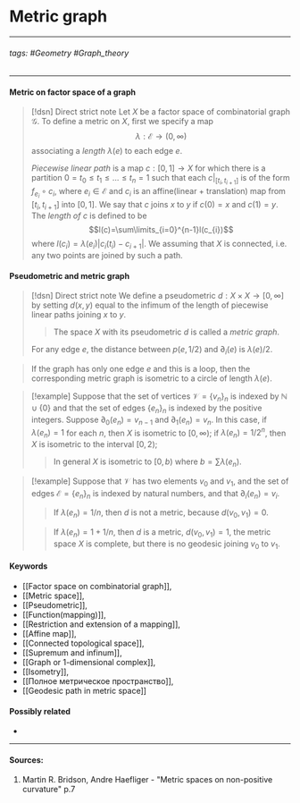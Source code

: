 # Metric graph
***
###### tags: #Geometry #Graph_theory  
***
#### Metric on factor space of a graph
>[!dsn] Direct strict note
>Let $X$ be a factor space of combinatorial graph $\mathcal{G}$. To define a metric on $X$, first we specify a map $$\lambda:\mathcal{E}\to(0,\infty)$$ associating a *length* $\lambda(e)$ to each edge $e$.
>
>*Piecewise linear path* is a map $c:[0,1]\to X$ for which there is a partition $0=t_{0}\le t_{1}\le\dots\le t_{n}=1$ such that each $c|_{[t_{i},t_{i+1}]}$ is of the form $f_{e_{i}}\circ c_{i}$, where $e_{i}\in\mathcal{E}$ and $c_{i}$ is an affine(linear + translation) map from $[t_{i},t_{i+1}]$ into $[0,1]$.
>We say that $c$ joins $x$ to $y$ if $c(0)=x$ and $c(1)=y$. The *length of* $c$ is defined to be $$l(c)=\sum\limits_{i=0}^{n-1}l(c_{i})$$ where $l(c_{i})=\lambda(e_{i})|c_{i}(t_{i})-c_{i+1}|$. We assuming that $X$ is connected, i.e. any two points are joined by such a path.

#### Pseudometric and metric graph
>[!dsn] Direct strict note
>We define a pseudometric $d:X\times X\to[0,\infty]$ by setting $d(x,y)$ equal to the infimum of the length of piecewise linear paths joining $x$ to $y$. 
>
>>The space $X$ with its pseudometric $d$ is called a *metric graph*.
>
>For any edge $e$, the distance between $p(e,1/2)$ and $\partial_{i}(e)$ is $\lambda(e)/2$.

>If the graph has only one edge $e$ and this is a loop, then the corresponding metric graph is isometric to a circle of length $\lambda(e)$.

>[!example]
>Suppose that the set of vertices $\mathcal{V}=\{v_{n}\}_{n}$ is indexed by $\mathbb{N}\cup\{0\}$ and that the set of edges $\{e_{n}\}_{n}$ is indexed by the positive integers. Suppose $\partial_{0}(e_{n})=v_{n-1}$ and $\partial_{1}(e_{n})=v_{n}$. In this case, if $\lambda(e_{n})=1$ for each $n$, then $X$ is isometric to $[0,\infty)$; if $\lambda(e_{n})=1/2^{n}$, then $X$ is isometric to the interval $[0,2)$; 
>>In general $X$ is isometric to $[0,b)$ where $b=\sum\lambda(e_{n})$.

>[!example]
>Suppose that $\mathcal{V}$ has two elements $v_{0}$ and $v_{1}$, and the set of edges $\mathcal{E}=\{e_{n}\}_{n}$ is indexed by natural numbers, and that $\partial_{i}(e_{n})=v_{i}$.
>> If $\lambda(e_{n})=1/n$, then $d$ is not a metric, because $d(v_{0},v_{1})=0$.
>
>>If $\lambda(e_{n})=1+1/n$, then $d$ is a metric, $d(v_{0},v_{1})=1$, the metric space $X$ is complete, but there is no geodesic joining $v_{0}$ to $v_{1}$. 
#### Keywords
- [[Factor space on combinatorial graph]],
- [[Metric space]],
- [[Pseudometric]],
- [[Function(mapping)]],
- [[Restriction and extension of a mapping]],
- [[Affine map]],
- [[Connected topological space]],
- [[Supremum and infinum]],
- [[Graph or 1-dimensional complex]],
- [[Isometry]],
- [[Полное метрическое пространство]],
- [[Geodesic path in metric space]]
#### Possibly related
- 
***
#### Sources:
1. Martin R. Bridson, Andre Haefliger - "Metric spaces on non-positive curvature" p.7